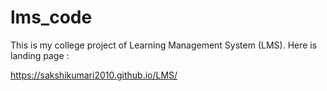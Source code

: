 # lms_code
This is my college project of Learning Management System (LMS).
Here is landing page :

https://sakshikumari2010.github.io/LMS/
